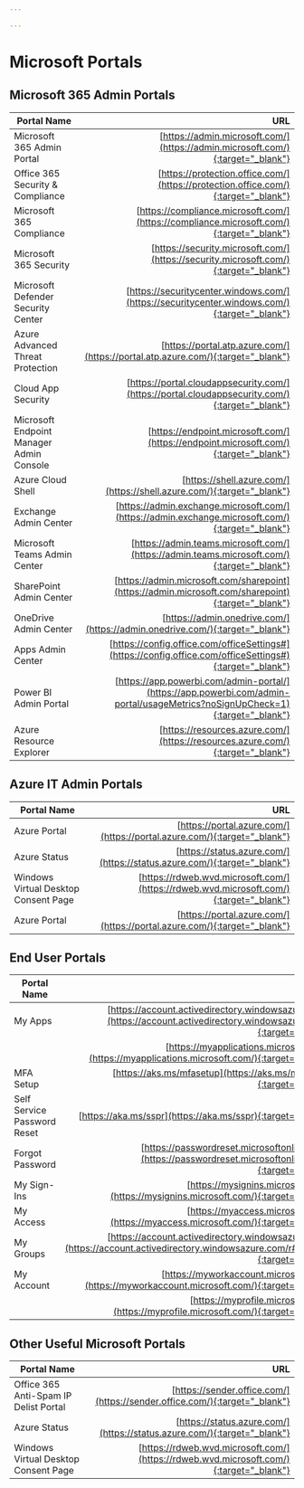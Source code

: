 ```yaml
---

---
```


# Microsoft Portals

## Microsoft 365 Admin Portals

| Portal Name                               | URL                                                                                                                                                      |
| ------------------------------------------|---------------------------------------------------------------------------------------------------------------------------------------------------------:|
| Microsoft 365 Admin Portal                | [https://admin.microsoft.com/](https://admin.microsoft.com/){:target="_blank"}                                                                           |
| Office 365 Security & Compliance          | [https://protection.office.com/](https://protection.office.com/){:target="_blank"}                                                                       |
| Microsoft 365 Compliance                  | [https://compliance.microsoft.com/](https://compliance.microsoft.com/){:target="_blank"}                                                                 |
| Microsoft 365 Security                    | [https://security.microsoft.com/](https://security.microsoft.com/){:target="_blank"}                                                                     |
| Microsoft Defender Security Center        | [https://securitycenter.windows.com/](https://securitycenter.windows.com/){:target="_blank"}                                                             |
| Azure Advanced Threat Protection          | [https://portal.atp.azure.com/](https://portal.atp.azure.com/){:target="_blank"}                                                                         |
| Cloud App Security                        | [https://portal.cloudappsecurity.com/](https://portal.cloudappsecurity.com/){:target="_blank"}                                                           |
| Microsoft Endpoint Manager Admin Console  | [https://endpoint.microsoft.com/](https://endpoint.microsoft.com/){:target="_blank"}                                                                     |
| Azure Cloud Shell                         | [https://shell.azure.com/](https://shell.azure.com/){:target="_blank"}                                                                                   |
| Exchange Admin Center                     | [https://admin.exchange.microsoft.com/](https://admin.exchange.microsoft.com/){:target="_blank"}                                                         |
| Microsoft Teams Admin Center              | [https://admin.teams.microsoft.com/](https://admin.teams.microsoft.com/){:target="_blank"}                                                               |
| SharePoint Admin Center                   | [https://admin.microsoft.com/sharepoint](https://admin.microsoft.com/sharepoint){:target="_blank"}                                                       |
| OneDrive Admin Center                     | [https://admin.onedrive.com/](https://admin.onedrive.com/){:target="_blank"}                                                                             |
| Apps Admin Center                         | [https://config.office.com/officeSettings#](https://config.office.com/officeSettings#){:target="_blank"}                                                 |
| Power BI Admin Portal                     | [https://app.powerbi.com/admin-portal/](https://app.powerbi.com/admin-portal/usageMetrics?noSignUpCheck=1){:target="_blank"}                             |
| Azure Resource Explorer                   | [https://resources.azure.com/](https://resources.azure.com/){:target="_blank"}                             |

## Azure IT Admin Portals

| Portal Name                            | URL                                                                                      |
| ---------------------------------------|-----------------------------------------------------------------------------------------:|
| Azure Portal                           | [https://portal.azure.com/](https://portal.azure.com/){:target="_blank"}               |
| Azure Status                           | [https://status.azure.com/](https://status.azure.com/){:target="_blank"}                 |
| Windows Virtual Desktop Consent Page   | [https://rdweb.wvd.microsoft.com/](https://rdweb.wvd.microsoft.com/){:target="_blank"}   |
| Azure Portal                              | [https://portal.azure.com/](https://portal.azure.com/){:target="_blank"}                                                                                 |

## End User Portals

| Portal Name                  | URL                                                                                                                                          |
| -----------------------------|---------------------------------------------------------------------------------------------------------------------------------------------:|
| My Apps                      | [https://account.activedirectory.windowsazure.com/](https://account.activedirectory.windowsazure.com/){:target="_blank"}                     |
|                              | [https://myapplications.microsoft.com/](https://myapplications.microsoft.com/){:target="_blank"}                                             |
| MFA Setup                    | [https://aks.ms/mfasetup](https://aks.ms/mfasetup){:target="_blank"}                                                                         |
| Self Service Password Reset  | [https://aka.ms/sspr](https://aka.ms/sspr){:target="_blank"}                                                                                 |
| Forgot Password              | [https://passwordreset.microsoftonline.com/](https://passwordreset.microsoftonline.com/){:target="_blank"}                                   |
| My Sign-Ins                  | [https://mysignins.microsoft.com/](https://mysignins.microsoft.com/){:target="_blank"}                                                       |
| My Access                    | [https://myaccess.microsoft.com/](https://myaccess.microsoft.com/){:target="_blank"}                                                         |
| My Groups                    | [https://account.activedirectory.windowsazure.com/](https://account.activedirectory.windowsazure.com/r#/groups){:target="_blank"}            |
| My Account                   | [https://myworkaccount.microsoft.com/](https://myworkaccount.microsoft.com/){:target="_blank"}                                               |
|                              | [https://myprofile.microsoft.com/](https://myprofile.microsoft.com/){:target="_blank"}                                                       |

## Other Useful Microsoft Portals

| Portal Name                            | URL                                                                                      |
| ---------------------------------------|-----------------------------------------------------------------------------------------:|
| Office 365 Anti-Spam IP Delist Portal  | [https://sender.office.com/](https://sender.office.com/){:target="_blank"}               |
| Azure Status                           | [https://status.azure.com/](https://status.azure.com/){:target="_blank"}                 |
| Windows Virtual Desktop Consent Page   | [https://rdweb.wvd.microsoft.com/](https://rdweb.wvd.microsoft.com/){:target="_blank"}   |
